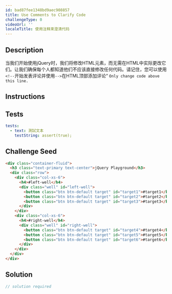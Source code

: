 ```yaml
---
id: bad87fee1348bd9aec908857
title: Use Comments to Clarify Code
challengeType: 0
videoUrl: ''
localeTitle: 使用注释来澄清代码
---
```


## Description
<section id="description">当我们开始使用jQuery时，我们将修改HTML元素，而无需在HTML中实际更改它们。让我们确保每个人都知道他们不应该直接修改任何代码。请记住，您可以使用<code>&lt;!--</code>开始发表评论并使用<code>--&gt;</code>在HTML顶部添加评论“ <code>Only change code above this line.</code> </section>

## Instructions
<section id="instructions">
</section>

## Tests
<section id='tests'>

```yml
tests:
  - text: 測試文本
    testString: assert(true);

```

</section>

## Challenge Seed
<section id='challengeSeed'>

<div id='html-seed'>

```html
<div class="container-fluid">
  <h3 class="text-primary text-center">jQuery Playground</h3>
  <div class="row">
    <div class="col-xs-6">
      <h4>#left-well</h4>
      <div class="well" id="left-well">
        <button class="btn btn-default target" id="target1">#target1</button>
        <button class="btn btn-default target" id="target2">#target2</button>
        <button class="btn btn-default target" id="target3">#target3</button>
      </div>
    </div>
    <div class="col-xs-6">
      <h4>#right-well</h4>
      <div class="well" id="right-well">
        <button class="btn btn-default target" id="target4">#target4</button>
        <button class="btn btn-default target" id="target5">#target5</button>
        <button class="btn btn-default target" id="target6">#target6</button>
      </div>
    </div>
  </div>
</div>

```

</div>



</section>

## Solution
<section id='solution'>

```js
// solution required
```
</section>
